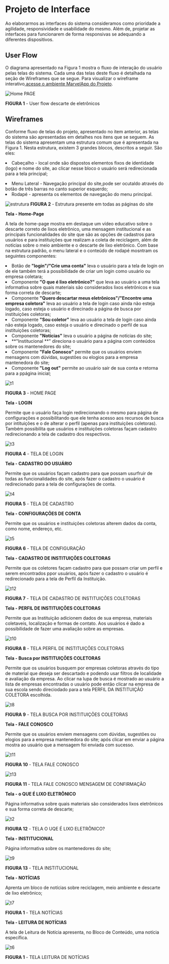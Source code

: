 
# Projeto de Interface
Ao elaborarmos as interfaces do sistema consideramos como prioridade a agilidade, responsividade e usabilidade do mesmo. Além de, projetar as interfaces para funcionarem de forma responsivas se adequando a diferentes dispositivos. 

 
## User Flow
O diagrama apresentado na Figura 1 mostra o fluxo de interação do usuário pelas telas do sistema. Cada uma das telas deste fluxo é detalhada na seção de Wireframes que se segue. Para visualizar o wireframe interativo,<a href="https://marvelapp.com/prototype/i4gfj2h/screen/86379180" target="_blank" rel="exetenal">acesse o ambiente MarvelApp do Projeto</a>.

![Home PAGE](https://user-images.githubusercontent.com/102400680/164876458-bcad0c31-017d-4cd7-ba31-bf06ae6414e6.png)

**FIGURA 1** - User flow descarte de eletrônicos

## Wireframes

Conforme fluxo de telas do projeto, apresentado no item anterior, as telas do sistema são apresentadas em detalhes nos itens que se seguem. As telas do sistema apresentam uma estrutura comum que é apresentada na Figura 1. Nesta estrutura, existem 3 grandes blocos, descritos a seguir. São eles:
    <li> Cabeçalho - local onde são dispostos elementos fixos de identidade (logo) e nome do site, ao clicar nesse bloco o usuário será redirecionada para a tela principal;
   <li> Menu Lateral - Navegação principal do site,pode ser ocutaldo através do botão de três barras no canto superior esquerdo;
   <li> Rodapé - apresenta os elementos de navegação do menu principal.

![estrutura](https://user-images.githubusercontent.com/102400680/164878380-7915a318-cf5e-4cb9-afd0-dffe255fdcdc.png)
**FIGURA 2** - Estrutura presente em todas as páginas do site
    
**Tela - Home-Page**
    
A tela de home-page mostra em destaque um vídeo educativo sobre o descarte correto de lixos eletrônico, uma mensagem institucional e as principais funcionalidades do site que são as opções de cadastros para usuários e para instituições que realizam a coleta de reciclagem, além de notícias sobre o meio ambiente e o descarte de lixo eletrônico. 
Com base na estrutura padrão, o menu lateral e o conteúdo de rodapé mosntram os seguintes componentes:
     <li>Botão de **"login"/"Crie uma conta"** leva o usuário para a tela de login on de ele também terá a possibilidade de criar um login como usuário ou empresa coletara;
    <li>Componente **"O que é lixo eletrônico?"** que leva ao usuário a uma tela informativa sobre quais materiais são considerados lixos eletrônicos e sua forma correta de descarte;
    <li>Componente **"Quero descartar meus eletrônicos"/"Encontre uma empresa coletora"** leva ao usuário a tela de login caso ainda não esteja logado, caso esteja o usuário e direcinado a página de busca por instituições coletoras;
    <li> Componente **"Sou coletor"** leva ao usuário a tela de login caso ainda não esteja logado, caso esteja o usuário e direcinado o perfil de sua instituições coletoras;
    <li>Componente **"Notícias"** leva o usuário a página de notícias do site;
    <li>**"Institucional **" direciona o usuário para a página com conteúdos sobre os mantenedores do site;
    <li>Componente **"Fale Conosco"** permite que os usuários enviem mensagens com dúvidas, sugestões ou elogios para a empresa mantenedora do site;
    <li>Componente **"Log out"** permite ao usuário sair de sua conta e retorna para a ppágina inicial;

![t1](https://user-images.githubusercontent.com/102400680/164878899-e1c8be0b-2803-462a-9fd9-a059222014e5.png)
     
**FIGURA 3** - HOME PAGE

**Tela - LOGIN**
     
Permite que o usuário faça login redirecionando o mesmo para página de configurações e possibilitando que ele tenha acesso aos recursos de busca por intituições e o de alterar o perfil (apenas para instituições coletoras). Também possibilita que usuários e instituições coletoras façam cadastro redirecionando a tela de cadastro dos respectivos.
     
 ![t3](https://user-images.githubusercontent.com/102400680/164879187-90911641-98c1-463a-870a-c49c220fc2c8.png)
     
 **FIGURA 4** - TELA DE LOGIN
     
**Tela - CADASTRO DO USUÁRIO**
     
Permite que os usuários façam cadastro para que possam usurfruir de todas as funcionalidades do site, após fazer o cadastro o usuário é redirecionado para a tela de configurações de conta.
         
![t4](https://user-images.githubusercontent.com/102400680/164879280-14b74cc6-ee8d-47a3-b91b-65e5ab2f4827.png)
         
 **FIGURA 5** - TELA DE CADASTRO

**Tela - CONFIGURAÇÕES DE CONTA**
     
Permite que os usuários e instituições coletoras alterem dados da conta, como nome, endereço, etc.
     
![t5](https://user-images.githubusercontent.com/102400680/164879361-383ed31c-61bb-41a9-9132-58282e138a20.png)
         
**FIGURA 6** - TELA DE CONFIGURAÇÃO

**Tela - CADASTRO DE INSTITUIÇÕES COLETORAS**
     
Permite que os coletores façam cadastro para que possam criar um perfil e serem encontrados ppor usuários, após fazer o cadastro o usuário é redirecionado para a tela de Perfil da Instituição.
         
![t12](https://user-images.githubusercontent.com/102400680/164879497-91b48cfd-edde-47e6-aed9-a40e15f9402d.png)
         
 **FIGURA 7** - TELA DE CADASTRO DE INSTITUIÇÕES COLETORAS
     
**Tela - PERFIL DE INSTITUIÇÕES COLETORAS**
     
Permite que as Instituição adicionem dados de sua empresa, materiais coletaveis, localização e formas de contato. Aos usuários é dado a possibilidade de fazer uma avaliação sobre as empresas.
         
![t10](https://user-images.githubusercontent.com/102400680/164879632-8748ef86-1f28-4a6e-b5f3-ef85960a4852.png)
         
 **FIGURA 8** - TELA PERFIL DE INSTITUIÇÕES COLETORAS
     
**Tela - Busca por INSTITUIÇÕES COLETORAS**
     
Permite que os usuários busquem por empresas coletoras através do tipo de material que deseja ser descartado e podendo usar filtros de localidade e avaliação da empresa. Ao clicar na lupa de busca é mostrado ao usuário a lista de empresas encontradas o usuário pode então clicar na empresa de sua escola sendo direciodado para a tela PERFIL DA INSTITUIÇÃO COLETORA escolhida.
         
![t8](https://user-images.githubusercontent.com/102400680/164880288-8fb306c1-9206-4e2a-806f-d3157260e24b.png)
         
 **FIGURA 9** - TELA BUSCA POR INSTITUIÇÕES COLETORAS

**Tela - FALE CONOSCO**

 Permite que os usuários enviem mensagens com dúvidas, sugestões ou elogios para a empresa mantenedora do site; após clicar em enviar a página mostra ao usuário que a mensagem foi enviada com sucesso.   

                
![t11](https://user-images.githubusercontent.com/102400680/164881483-d13495da-bfc6-4aa3-aa95-ccc78bcec46f.png)
     
 **FIGURA 10** - TELA FALE CONOSCO
     
![t13](https://user-images.githubusercontent.com/102400680/164881319-7dbbd5ba-5623-46ef-931b-bba2a2562fc5.png)
     
**FIGURA 11** - TELA FALE CONOSCO MENSAGEM DE CONFIRMAÇÃO

**Tela - o QUE É LIXO ELETRÔNICO**
     
Página informativa sobre quais materiais são considerados lixos eletrônicos e sua forma correta de descarte;
         
![t2](https://user-images.githubusercontent.com/102400680/164882262-8f392f2c-db22-4c75-9d2e-6adeeda4daeb.png)
         
 **FIGURA 12** - TELA O UQE É LIXO ELETRÔNICO?
     
**Tela - INSTITUCIONAL**
     
Página informativa sobre os mantenedores do site;
         
![t9](https://user-images.githubusercontent.com/102400680/164882331-6b330020-176c-4625-bd4b-bb69776f80d1.png)
         
 **FIGURA 13** - TELA INSTITUCIONAL

**Tela - NOTÍCIAS**
     
Aprenta um bloco de notícias sobre reciclagem, meio ambiente e descarte de lixo eletrônico;
         
![t7](https://user-images.githubusercontent.com/102400680/164882402-6b40f7b9-0847-4d8e-9904-68d565673d8e.png)
         
 **FIGURA 1** - TELA NOTÍCIAS

**Tela - LEITURA DE NOTÍCIAS**
     
A tela de Leitura de Notícia apresenta, no Bloco de Conteúdo, uma notícia específica.
         
![t6](https://user-images.githubusercontent.com/102400680/164882431-286b8a2e-2811-4568-be0a-0a3408b78e06.png)
         
 **FIGURA 1** - TELA LEITURA DE NOTÍCIAS
